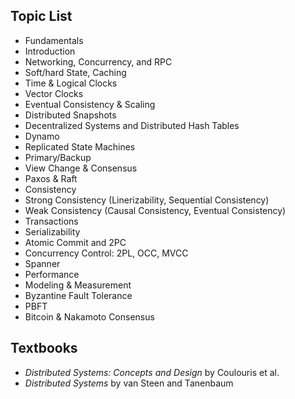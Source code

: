 <!-- 
# Distributed Systems

## Course Schedule

| **Date**      | **Lecture**                     | **Details** |
|---------------|---------------------------------|-------------|
| Tue 8/20      | Introduction & MapReduce        | [Slides](https://utah.instructure.com/courses/985754/files/166481860?wrap=1), [MapReduce Paper](https://www.cs.utah.edu/~stutsman/cs6450/public/papers/mapreduce.pdf), Lab Setup, Homework 1, and Lab 2 released |
| Thu 8/22      | Networking & RPC                | [Slides](https://utah.instructure.com/courses/985754/files/166526051?wrap=1), [Go Tutorial](http://tour.golang.org/) |
| Tue 8/27      | RPC                             | Homework 1 due |
| Thu 8/29      | Consistency: Linearizability    | [Slides](https://utah.instructure.com/courses/985754/files/166991214?wrap=1), [Testing Distributed Systems for Linearizability](https://anishathalye.com/testing-distributed-systems-for-linearizability/) |
| Tue 9/3       | Time & Clocks                   | [Slides](https://utah.instructure.com/courses/985754/files/167145361?wrap=1), [Time, Clocks Paper](https://www.cs.utah.edu/~stutsman/cs6450/public/papers/time.pdf) |
| Thu 9/5       | Logical Time, State Machine Replication, and Primary-Backup | [Slides](https://utah.instructure.com/courses/985754/files/167216489?wrap=1) |
| Tue 9/10      | Paxos                           | [Slides](https://utah.instructure.com/courses/985754/files/167477801?wrap=1), Lab 2 Due, [Paxos Made Simple](https://www.cs.utah.edu/~stutsman/cs6450/public/papers/paxos-simple.pdf) |
| Thu 9/12      | Raft                            | [Ousterhout's Raft Video](https://www.youtube.com/watch?v=YbZ3zDzDnrw) (Stop at 48:00), [Raft Paper](https://raft.github.io/raft.pdf) |

...

## Course Content Overview

In the last few decades, large-scale distributed systems have revolutionized the way we live and work. They form the basis for ourcommunications platforms. They provide our only means of finding, aggregating, storing, and analyzing the massive data we collect eachday. These systems will only need to grow larger, faster, and more reliable as more and more of our lives and devices are online.  

Building distributed systems, especially those that operate at large-scale with high performance, presents special challenges. For example,scale introduces faults and the need for redundancy. Redundancy complicates consistency.  

This class introduces many of the key aspects of designing and building distributed systems such RPC, naming, routing, replication,consistency, fault tolerance, transactions, and time.
The first half of the class is driven in large part by lectures often extracted from real systems described in papers from the systems researchcommunity. Students are expected to attend lectures and take short comprehension quizzes and take home exams. Later lectures will fold insome current research topics like kernel-bypass.  

However, the bulk of the work of the class involves a progressive series of labs where students develop and debug a fault-toleranceconsensus-replicated key-value store. Students will also complete a final presentation based on academic papers.  

## Course Objectives

Students that successfully complete this course should be able to:  

* explain the underlying standard mechanisms that modern distributed systems use (RPC, consensus, leases, concurrency control).
* explain the various types of systems that comprise many large-scale distributed infrastructures (metadata stores, batch computeframeworks, filesystems, databases, caching, etc).
* use RPC and specifications of distributed algorithms to implement fault-tolerant, available systems.
* approach, discuss, and communicate about difficult and technical subject matters in the area of distributed systems.
-->
## Topic List

* Fundamentals
* Introduction
* Networking, Concurrency, and RPC
* Soft/hard State, Caching
* Time & Logical Clocks
* Vector Clocks
* Eventual Consistency & Scaling
* Distributed Snapshots
* Decentralized Systems and Distributed Hash Tables
* Dynamo
* Replicated State Machines
* Primary/Backup
* View Change & Consensus
* Paxos & Raft
* Consistency
* Strong Consistency (Linerizability, Sequential Consistency)
* Weak Consistency (Causal Consistency, Eventual Consistency)
* Transactions
* Serializability
* Atomic Commit and 2PC
* Concurrency Control: 2PL, OCC, MVCC
* Spanner
* Performance
* Modeling & Measurement
* Byzantine Fault Tolerance
* PBFT
* Bitcoin & Nakamoto Consensus

## Textbooks

- *Distributed Systems: Concepts and Design* by Coulouris et al.
- *Distributed Systems* by van Steen and Tanenbaum
